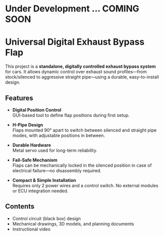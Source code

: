 # Under Development ... COMING SOON

# Universal Digital Exhaust Bypass Flap

This project is a **standalone, digitally controlled exhaust bypass system** for cars. It allows dynamic control over exhaust sound profiles—from stock/silenced to aggressive straight pipe—using a durable, easy-to-install design.

## Features

- **Digital Position Control**  
  GUI-based tool to define flap positions during first setup.

- **H-Pipe Design**  
  Flaps mounted 90° apart to switch between silenced and straight pipe modes, with adjustable positions in between.

- **Durable Hardware**  
  Metal servo used for long-term reliability.

- **Fail-Safe Mechanism**  
  Flaps can be mechanically locked in the silenced position in case of electrical failure—no disassembly required.

- **Compact & Simple Installation**  
  Requires only 2 power wires and a control switch. No external modules or ECU integration needed.

## Contents

- Control circuit (black box) design
- Mechanical drawings, 3D models, and planning documents
- Instructional video


